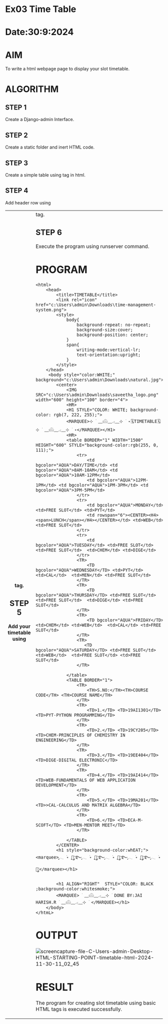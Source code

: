 # Ex03 Time Table
# Date:30:9:2024
# AIM
To write a html webpage page to display your slot timetable.

# ALGORITHM
## STEP 1
Create a Django-admin Interface.

## STEP 2
Create a static folder and inert HTML code.

## STEP 3
Create a simple table using <table> tag in html.

## STEP 4
Add header row using <th> tag.

## STEP 5
Add your timetable using <td> tag.

## STEP 6
Execute the program using runserver command.

# PROGRAM
```
<html>
    <head>
        <title>TIMETABLE</title>
        <link rel="icon" href="c:\Users\admin\Downloads\time-management-system.png">
        <style>
            body{
                background-repeat: no-repeat;
                background-size:cover;
                background-position: center;
            }
            span{
                writing-mode:vertical-lr;
                text-orientation:upright;
            }
        </style>
    </head>
     <body style="color:WHITE;" background="c:\Users\admin\Downloads\natural.jpg">
        <center>
            <IMG SRC="c:\Users\admin\Downloads\saveetha_logo.png" width="600" height="100" border="4">
            <HR>
            <H1 STYLE="COLOR: WHITE; background-color: rgb(7, 222, 255);">
            <MARQUEE>⊹ ࣪ ﹏𓊝﹏𓂁﹏⊹ ࣪ ˖🗓️TIMETABLE🗓️⊹ ࣪ ﹏𓊝﹏𓂁﹏⊹ ࣪ ˖</MARQUEE></H1>
            <HR>
            <table BORDER="1" WIDTH="1500" HEIGHT="600" STYLE="background-color:rgb(255, 0, 111);">
                <tr>
                    <td bgcolor="AQUA">DAY/TIME</td> <td bgcolor="AQUA">8AM-10AM</td> <td bgcolor="AQUA">10AM-12PM</td>
                    <td bgcolor="AQUA">12PM-1PM</td> <td bgcolor="AQUA">1PM-3PM</td> <td bgcolor="AQUA">3PM-5PM</td> 
                </tr>
                <tr>
                    <td bgcolor="AQUA">MONDAY</td> <td>FREE SLOT</td> <td>PYT</td>
                    <td rowspan="6"><CENTER><H4><span>LUNCH</span></H4></CENTER></td> <td>WEB</td> <td>FREE SLOT</td>
                </tr>
                <tr>
                    <td bgcolor="AQUA">TUESDAY</td> <td>FREE SLOT</td> <td>FREE SLOT</td>  <td>CHEM</td> <td>DIGE</td> 
                </tr>
                <TR>
                    <TD bgcolor="AQUA">WEDNESDAY</TD> <td>PYT</td> <td>CAL</td>  <td>MEN</td> <td>FREE SLOT</td> 
                </TR>
                <TR>
                    <TD bgcolor="AQUA">THURSDAY</TD> <td>FREE SLOT</td> <td>FREE SLOT</td>  <td>DIGE</td> <td>FREE SLOT</td> 
                </TR>
                <TR>
                    <TD bgcolor="AQUA">FRIDAY</TD> <td>CHEM</td> <td>WEB</td>  <td>CAL</td> <td>FREE SLOT</td> 
                </TR>
                <TR>
                   <TD bgcolor="AQUA">SATURDAY</TD> <td>FREE SLOT</td> <td>WEB</td>  <td>FREE SLOT</td> <td>FREE SLOT</td> 
                </TR>
            
            </table>
            <TABLE BORDER="1">
                <TR>
                    <TH>S.NO:</TH><TH>COURSE CODE</TH> <TH>COURSE NAME</TH>
                </TR>
                <TR>
                    <TD>1.</TD> <TD>19AI1301</TD> <TD>PYT-PYTHON PROGRAMMING</TD>
                </TR>
                <TR>
                    <TD>2.</TD> <TD>19CY205</TD> <TD>CHEM-PRINCIPLES OF CHEMISTRY IN ENGINEERING</TD>
                </TR>
                <TR>
                    <TD>3.</TD> <TD>19EE404</TD> <TD>DIGE-DIGITAL ELECTRONIC</TD>
                </TR>
                <TR>
                    <TD>4.</TD> <TD>19AI414</TD> <TD>WEB-FUNDAMENTALS OF WEB APPLICATION DEVELOPMENT</TD>
                </TR>
                <TR>
                    <TD>5.</TD> <TD>19MA201</TD> <TD>>CAL-CALCULUS AND MATRIX ALGEBRA</TD>
                </TR>
                <TR>
                    <TD>6.</TD> <TD>ECA-M-SCOFT</TD> <TD>MEN-MENTOR MEET</TD>
                </TR>
            
            </TABLE>
        </CENTER>
        <h1 style="background-color:whEAT;"><marquee>ִִֶֶָָ𓂃 ࣪˖ ִֶָ🐇་༘࿐ִֶָ𓂃 ࣪˖ ִֶָ🐇་༘࿐ִֶָ𓂃 ࣪˖ ִֶָ🐇་༘࿐ִֶָ𓂃 ࣪˖ ִֶָ🐇་༘࿐ִֶָ𓂃 ࣪˖ ִֶָ🐇་༘</marquee></h1>
            
        <h1 ALIGN="RIGHT"  STYLE="COLOR: BLACK ;background-color:whitesmoke;">
        <MARQUEE> ࣪ ﹏𓊝﹏𓂁﹏⊹ ࣪ DONE BY:JAI HARISH.R ࣪ ﹏𓊝﹏𓂁﹏⊹ ࣪ </MARQUEE></h1>
    </body>
</htmL>
```
# OUTPUT
![screencapture-file-C-Users-admin-Desktop-HTML-STARTING-POINT-timetable-html-2024-11-30-11_02_45](https://github.com/user-attachments/assets/a6ebeb74-a07b-4641-9a94-c5818fa08671)

# RESULT
The program for creating slot timetable using basic HTML tags is executed successfully.
